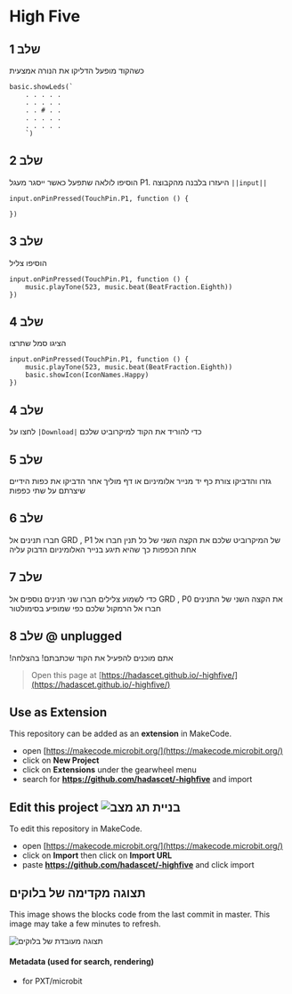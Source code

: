 # High Five

## שלב 1
כשהקוד מופעל הדליקו את הנורה אמצעית
```blocks
basic.showLeds(`
    . . . . .
    . . . . .
    . . # . .
    . . . . .
    . . . . .
    `)
```
## שלב 2
הוסיפו לולאה שתפעל כאשר ייסגר מעגל P1.
היעזרו בלבנה מהקבוצה ``||input||``
```blocks
input.onPinPressed(TouchPin.P1, function () {
   
})
```
## שלב 3
הוסיפו צליל
```blocks
input.onPinPressed(TouchPin.P1, function () {
    music.playTone(523, music.beat(BeatFraction.Eighth))
})
```
## שלב 4
הציגו סמל שתרצו
```blocks
input.onPinPressed(TouchPin.P1, function () {
    music.playTone(523, music.beat(BeatFraction.Eighth))
    basic.showIcon(IconNames.Happy)
})
```
## שלב 4

לחצו על  ``|Download|`` כדי להוריד את הקוד למיקרוביט שלכם

## שלב 5 
גזרו והדביקו צורת כף יד מנייר אלומיניום או דף מוליך אחר
הדביקו את כפות הידיים שיצרתם על שתי כפפות 

## שלב 6
חברו תנינים אל GRD , P1 של המיקרוביט שלכם
את הקצה השני של כל תנין חברו אל אחת הכפפות כך שהיא תיגע בנייר האלומיניום הדבוק עליה

## שלב 7 
כדי לשמוע צלילים חברו שני תנינים נוספים אל GRD , P0 
את הקצה השני של התנינים חברו אל הרמקול שלכם כפי שמופיע בסימולטור

## שלב 8 @ unplugged
!אתם מוכנים להפעיל את הקוד שכתבתם! בהצלחה




> Open this page at [https://hadascet.github.io/-highfive/](https://hadascet.github.io/-highfive/)

## Use as Extension

This repository can be added as an **extension** in MakeCode.

* open [https://makecode.microbit.org/](https://makecode.microbit.org/)
* click on **New Project**
* click on **Extensions** under the gearwheel menu
* search for **https://github.com/hadascet/-highfive** and import

## Edit this project ![בניית תג מצב](https://github.com/hadascet/-highfive/workflows/MakeCode/badge.svg)

To edit this repository in MakeCode.

* open [https://makecode.microbit.org/](https://makecode.microbit.org/)
* click on **Import** then click on **Import URL**
* paste **https://github.com/hadascet/-highfive** and click import

## תצוגה מקדימה של בלוקים

This image shows the blocks code from the last commit in master.
This image may take a few minutes to refresh.

![תצוגה מעובדת של בלוקים](https://github.com/hadascet/-highfive/raw/master/.github/makecode/blocks.png)

#### Metadata (used for search, rendering)

* for PXT/microbit
<script src="https://makecode.com/gh-pages-embed.js"></script><script>makeCodeRender("{{ site.makecode.home_url }}", "{{ site.github.owner_name }}/{{ site.github.repository_name }}");</script>
